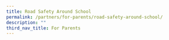 ```yaml
---
title: Road Safety Around School
permalink: /partners/for-parents/road-safety-around-school/
description: ""
third_nav_title: For Parents
---
```

